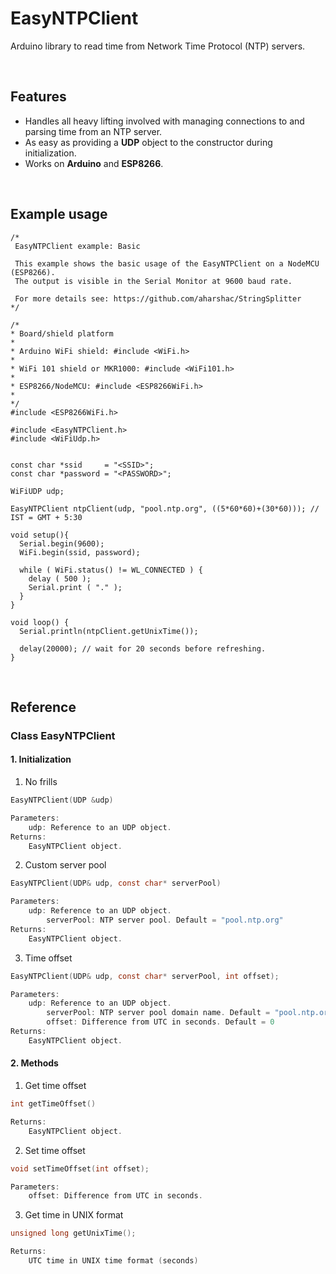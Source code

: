 # EasyNTPClient
Arduino library to read time from Network Time Protocol (NTP) servers.

&nbsp;

## Features
- Handles all heavy lifting involved with managing connections to and parsing time from an NTP server.
- As easy as providing a **UDP** object to the constructor during initialization.
- Works on **Arduino** and **ESP8266**.

&nbsp;

## Example usage
```
/*
 EasyNTPClient example: Basic

 This example shows the basic usage of the EasyNTPClient on a NodeMCU (ESP8266).
 The output is visible in the Serial Monitor at 9600 baud rate.

 For more details see: https://github.com/aharshac/StringSplitter
*/

/* 
* Board/shield platform 
*
* Arduino WiFi shield: #include <WiFi.h>
*
* WiFi 101 shield or MKR1000: #include <WiFi101.h>
*
* ESP8266/NodeMCU: #include <ESP8266WiFi.h>
*
*/
#include <ESP8266WiFi.h>

#include <EasyNTPClient.h>
#include <WiFiUdp.h>


const char *ssid     = "<SSID>";
const char *password = "<PASSWORD>";

WiFiUDP udp;

EasyNTPClient ntpClient(udp, "pool.ntp.org", ((5*60*60)+(30*60))); // IST = GMT + 5:30

void setup(){
  Serial.begin(9600);
  WiFi.begin(ssid, password);

  while ( WiFi.status() != WL_CONNECTED ) {
    delay ( 500 );
    Serial.print ( "." );
  }
}

void loop() {
  Serial.println(ntpClient.getUnixTime());
  
  delay(20000); // wait for 20 seconds before refreshing.
}
```

&nbsp;

## Reference
### Class **EasyNTPClient**
#### 1. Initialization ####
1. No frills 
```c
EasyNTPClient(UDP &udp)

Parameters:
    udp: Reference to an UDP object.
Returns:
    EasyNTPClient object.
```

2. Custom server pool 
```c
EasyNTPClient(UDP& udp, const char* serverPool)

Parameters:
    udp: Reference to an UDP object.
		serverPool: NTP server pool. Default = "pool.ntp.org"
Returns:
    EasyNTPClient object.
```

3. Time offset
```c
EasyNTPClient(UDP& udp, const char* serverPool, int offset);

Parameters:
    udp: Reference to an UDP object.
		serverPool: NTP server pool domain name. Default = "pool.ntp.org"
		offset: Difference from UTC in seconds. Default = 0
Returns:
    EasyNTPClient object.
```

#### 2. Methods ###    
1. Get time offset
```c
int getTimeOffset()

Returns:
    EasyNTPClient object.
```

2. Set time offset
```c
void setTimeOffset(int offset);

Parameters:
    offset: Difference from UTC in seconds.
```

3. Get time in UNIX format
```c
unsigned long getUnixTime();

Returns:
    UTC time in UNIX time format (seconds)
```